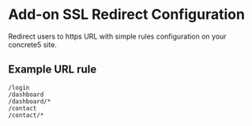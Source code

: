 # Add-on SSL Redirect Configuration

Redirect users to https URL with simple rules configuration on your concrete5 site.

## Example URL rule

```
/login
/dashboard
/dashboard/*
/contact
/contact/*
```
